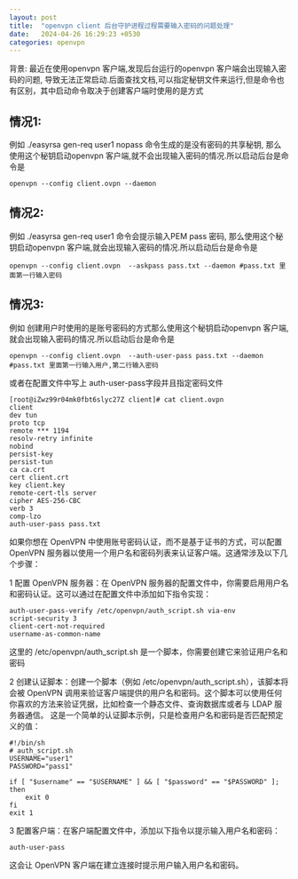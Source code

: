 ```yaml
---
layout: post
title:  "openvpn client 后台守护进程过程需要输入密码的问题处理"
date:   2024-04-26 16:29:23 +0530
categories: openvpn
---
```

背景:
最近在使用openvpn 客户端,发现后台运行的openvpn 客户端会出现输入密码的问题, 导致无法正常启动.后面查找文档,可以指定秘钥文件来运行,但是命令也有区别，其中启动命令取决于创建客户端时使用的是方式

## 情况1:
例如   ./easyrsa gen-req user1 nopass 命令生成的是没有密码的共享秘钥, 那么使用这个秘钥启动openvpn 客户端,就不会出现输入密码的情况.所以启动后台是命令是 
```
openvpn --config client.ovpn --daemon
```


## 情况2:
例如   ./easyrsa gen-req user1  命令会提示输入PEM pass 密码, 那么使用这个秘钥启动openvpn 客户端,就会出现输入密码的情况.所以启动后台是命令是 
```
openvpn --config client.ovpn  --askpass pass.txt --daemon #pass.txt 里面第一行输入密码
```

## 情况3:
例如 创建用户时使用的是账号密码的方式那么使用这个秘钥启动openvpn 客户端,就会出现输入密码的情况.所以启动后台是命令是
```
openvpn --config client.ovpn  --auth-user-pass pass.txt --daemon #pass.txt 里面第一行输入用户,第二行输入密码
```
或者在配置文件中写上 auth-user-pass字段并且指定密码文件
```
[root@iZwz99r04mk0fbt6slyc27Z client]# cat client.ovpn 
client
dev tun
proto tcp 
remote *** 1194
resolv-retry infinite
nobind
persist-key
persist-tun
ca ca.crt
cert client.crt
key client.key
remote-cert-tls server
cipher AES-256-CBC
verb 3
comp-lzo
auth-user-pass pass.txt
```

如果你想在 OpenVPN 中使用账号密码认证，而不是基于证书的方式，可以配置 OpenVPN 服务器以使用一个用户名和密码列表来认证客户端。这通常涉及以下几个步骤：

1 配置 OpenVPN 服务器：在 OpenVPN 服务器的配置文件中，你需要启用用户名和密码认证。这可以通过在配置文件中添加如下指令实现：
```
auth-user-pass-verify /etc/openvpn/auth_script.sh via-env
script-security 3
client-cert-not-required
username-as-common-name
```
这里的 /etc/openvpn/auth_script.sh 是一个脚本，你需要创建它来验证用户名和密码

2 创建认证脚本：创建一个脚本（例如 /etc/openvpn/auth_script.sh），该脚本将会被 OpenVPN 调用来验证客户端提供的用户名和密码。这个脚本可以使用任何你喜欢的方法来验证凭据，比如检查一个静态文件、查询数据库或者与 LDAP 服务器通信。
这是一个简单的认证脚本示例，只是检查用户名和密码是否匹配预定义的值：
```
#!/bin/sh
# auth_script.sh
USERNAME="user1"
PASSWORD="pass1"

if [ "$username" == "$USERNAME" ] && [ "$password" == "$PASSWORD" ]; then
    exit 0
fi
exit 1

```
3 配置客户端：在客户端配置文件中，添加以下指令以提示输入用户名和密码：
```
auth-user-pass

```
这会让 OpenVPN 客户端在建立连接时提示用户输入用户名和密码。